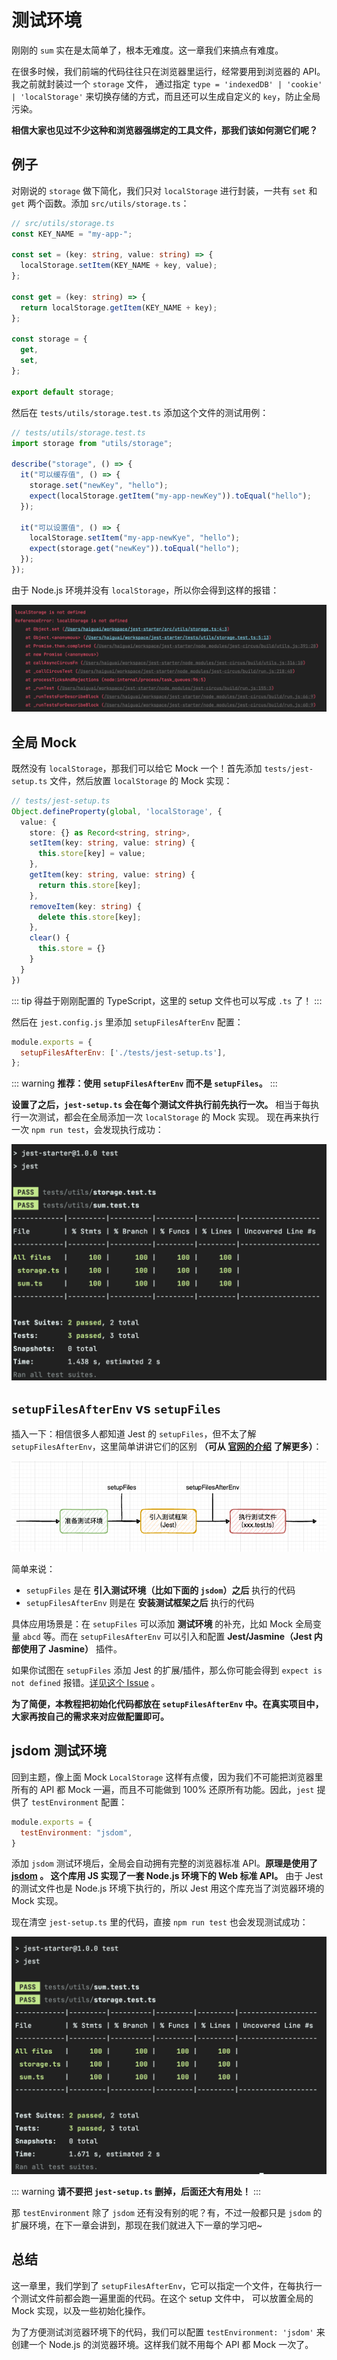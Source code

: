 # 测试环境

刚刚的 `sum` 实在是太简单了，根本无难度。这一章我们来搞点有难度。

在很多时候，我们前端的代码往往只在浏览器里运行，经常要用到浏览器的 API。我之前就封装过一个 `storage` 文件，
通过指定 `type = 'indexedDB' | 'cookie' | 'localStorage'` 来切换存储的方式，而且还可以生成自定义的 `key`，防止全局污染。

**相信大家也见过不少这种和浏览器强绑定的工具文件，那我们该如何测它们呢？**

## 例子

对刚说的 `storage` 做下简化，我们只对 `localStorage` 进行封装，一共有 `set` 和 `get` 两个函数。添加 `src/utils/storage.ts`：

```ts
// src/utils/storage.ts
const KEY_NAME = "my-app-";

const set = (key: string, value: string) => {
  localStorage.setItem(KEY_NAME + key, value);
};

const get = (key: string) => {
  return localStorage.getItem(KEY_NAME + key);
};

const storage = {
  get,
  set,
};

export default storage;
```

然后在 `tests/utils/storage.test.ts` 添加这个文件的测试用例：

```js
// tests/utils/storage.test.ts
import storage from "utils/storage";

describe("storage", () => {
  it("可以缓存值", () => {
    storage.set("newKey", "hello");
    expect(localStorage.getItem("my-app-newKey")).toEqual("hello");
  });

  it("可以设置值", () => {
    localStorage.setItem("my-app-newKye", "hello");
    expect(storage.get("newKey")).toEqual("hello");
  });
});
```

由于 Node.js 环境并没有 `localStorage`，所以你会得到这样的报错：

![](./storage-error.png)

## 全局 Mock

既然没有 `localStorage`，那我们可以给它 Mock 一个！首先添加 `tests/jest-setup.ts` 文件，然后放置 `localStorage` 的 Mock 实现：

```ts
// tests/jest-setup.ts
Object.defineProperty(global, 'localStorage', {
  value: {
    store: {} as Record<string, string>,
    setItem(key: string, value: string) {
      this.store[key] = value;
    },
    getItem(key: string, value: string) {
      return this.store[key];
    },
    removeItem(key: string) {
      delete this.store[key];
    },
    clear() {
      this.store = {}
    }
  }
})
```

::: tip
得益于刚刚配置的 TypeScript，这里的 setup 文件也可以写成 `.ts` 了！
:::

然后在 `jest.config.js` 里添加 `setupFilesAfterEnv` 配置：

```js
module.exports = {
  setupFilesAfterEnv: ['./tests/jest-setup.ts'],
};
```

::: warning
**推荐：使用 `setupFilesAfterEnv` 而不是 `setupFiles`。**
:::

**设置了之后，`jest-setup.ts` 会在每个测试文件执行前先执行一次。** 相当于每执行一次测试，都会在全局添加一次 `localStorage` 的 Mock 实现。
现在再来执行一次 `npm run test`，会发现执行成功：

![](./storage-setup-success.png)


## `setupFilesAfterEnv` vs `setupFiles`

插入一下：相信很多人都知道 Jest 的 `setupFiles`，但不太了解 `setupFilesAfterEnv`，这里简单讲讲它们的区别
**（可从 [官网的介绍](https://jestjs.io/docs/configuration#setupfiles-array) 了解更多）**：

![](./setupFiles-vs-setupFilesAfterEnv.png)

简单来说：
* `setupFiles` 是在 **引入测试环境（比如下面的 `jsdom`）之后** 执行的代码
* `setupFilesAfterEnv` 则是在 **安装测试框架之后** 执行的代码

具体应用场景是：在 `setupFiles` 可以添加 **测试环境** 的补充，比如 Mock 全局变量 `abcd` 等。而在 `setupFilesAfterEnv` 可以引入和配置 **Jest/Jasmine（Jest 内部使用了 Jasmine）** 插件。

如果你试图在 `setupFiles` 添加 Jest 的扩展/插件，那么你可能会得到 `expect is not defined` 报错。[详见这个 Issue](https://github.com/testing-library/jest-dom/issues/122#issuecomment-650520461) 。

**为了简便，本教程把初始化代码都放在 `setupFilesAfterEnv` 中。在真实项目中，大家再按自己的需求来对应做配置即可。**

## jsdom 测试环境

回到主题，像上面 Mock `LocalStorage` 这样有点傻，因为我们不可能把浏览器里所有的 API 都 Mock 一遍，而且不可能做到 100% 还原所有功能。因此，`jest` 提供了 `testEnvironment` 配置：

```js
module.exports = {
  testEnvironment: "jsdom",
}
```

添加 `jsdom` 测试环境后，全局会自动拥有完整的浏览器标准 API。**原理是使用了 [jsdom](https://github.com/jsdom/jsdom) 。
这个库用 JS 实现了一套 Node.js 环境下的 Web 标准 API。** 由于 Jest 的测试文件也是 Node.js 环境下执行的，所以 Jest 用这个库充当了浏览器环境的 Mock 实现。

现在清空 `jest-setup.ts` 里的代码，直接 `npm run test` 也会发现测试成功：

![](./storage-env-success.png)

::: warning
**请不要把 `jest-setup.ts` 删掉，后面还大有用处！**
:::

那 `testEnvironment` 除了 `jsdom` 还有没有别的呢？有，不过一般都只是 `jsdom` 的扩展环境，在下一章会讲到，那现在我们就进入下一章的学习吧~

## 总结

这一章里，我们学到了 `setupFilesAfterEnv`，它可以指定一个文件，在每执行一个测试文件前都会跑一遍里面的代码。在这个 setup 文件中，
可以放置全局的 Mock 实现，以及一些初始化操作。

为了方便测试浏览器环境下的代码，我们可以配置 `testEnvironment: 'jsdom'` 来创建一个 Node.js 的浏览器环境。这样我们就不用每个 API 都 Mock 一次了。
